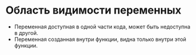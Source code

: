 # Область видимости переменных

* Переменная доступная в одной части кода, может быть недоступна в другой.
* Переменная созданная внутри функции, видна только внутри этой функции.
